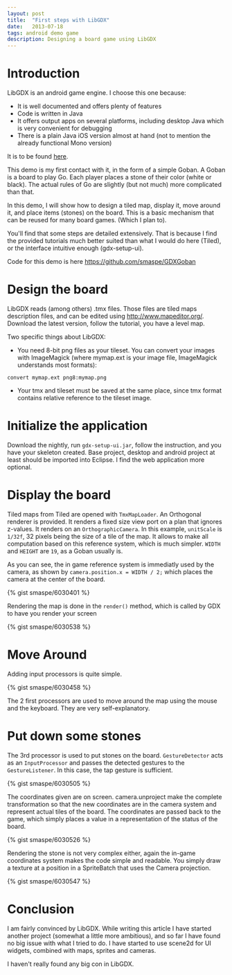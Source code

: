 ```yaml
---
layout: post
title:  "First steps with LibGDX"
date:   2013-07-18
tags: android demo game
description: Designing a board game using LibGDX
---
```

# Introduction

LibGDX is an android game engine. I choose this one because:

- It is well documented and offers plenty of features
- Code is written in Java
- It offers output apps on several platforms, including desktop Java which is very convenient for debugging
- There is a plain Java iOS version almost at hand (not to mention the already functional Mono version)

It is to be found [here](http://libgdx.badlogicgames.com/).

This demo is my first contact with it, in the form of a simple Goban. A Goban is a board to play Go. Each player places a stone of their color (white or black). The actual rules of Go are slightly (but not much) more complicated than that.

In this demo, I will show how to design a tiled map, display it, move around it, and place items (stones) on the board. This is a basic mechanism that can be reused for many board games. (Which I plan to).

You'll find that some steps are detailed extensively. That is because I find the provided tutorials much better suited than what I would do here (Tiled), or the interface intuitive enough (gdx-setup-ui).

Code for this demo is here <https://github.com/smaspe/GDXGoban>

# Design the board

LibGDX reads (among others) .tmx files. Those files are tiled maps description files, and can be edited using <http://www.mapeditor.org/>. Download the latest version, follow the tutorial, you have a level map.

Two specific things about LibGDX:

- You need 8-bit png files as your tileset. You can convert your images with ImageMagick (where mymap.ext is your image file, ImageMagick understands most formats):

```
convert mymap.ext png8:mymap.png
```

- Your tmx and tileset must be saved at the same place, since tmx format contains relative reference to the tileset image.

# Initialize the application

Download the nightly, run `gdx-setup-ui.jar`, follow the instruction, and you have your skeleton created. Base project, desktop and android project at least should be imported into Eclipse. I find the web application more optional.

# Display the board

Tiled maps from Tiled are opened with `TmxMapLoader`. An Orthogonal renderer is provided. It renders a fixed size view port on a plan that ignores z-values. It renders on an `OrthographicCamera`. In this example, `unitScale` is `1/32f`, 32 pixels being the size of a tile of the map. It allows to make all computation based on this reference system, which is much simpler. `WIDTH` and `HEIGHT` are `19`, as a Goban usually is.

As you can see, the in game reference system is immediatly used by the camera, as shown by `camera.position.x = WIDTH / 2;` which places the camera at the center of the board.

{% gist smaspe/6030401 %}

Rendering the map is done in the `render()` method, which is called by GDX to have you render your screen

{% gist smaspe/6030538 %}

# Move Around

Adding input processors is quite simple.

{% gist smaspe/6030458 %}

The 2 first processors are used to move around the map using the mouse and the keyboard. They are very self-explanatory.

# Put down some stones

The 3rd processor is used to put stones on the board. `GestureDetector` acts as an `InputProcessor` and passes the detected gestures to the `GestureListener`. In this case, the tap gesture is sufficient.

{% gist smaspe/6030505 %}

The coordinates given are on screen. camera.unproject make the complete transformation so that the new coordinates are in the camera system and represent actual tiles of the board. The coordinates are passed back to the game, which simply places a value in a representation of the status of the board.

{% gist smaspe/6030526 %}

Rendering the stone is not very complex either, again the in-game coordinates system makes the code simple and readable. You simply draw a texture at a position in a SpriteBatch that uses the Camera projection.

{% gist smaspe/6030547 %}

# Conclusion

I am fairly convinced by LibGDX. While writing this article I have started another project (somewhat a little more ambitious), and so far I have found no big issue with what I tried to do. I have started to use scene2d for UI widgets, combined with maps, sprites and cameras.

I haven't really found any big con in LibGDX.
